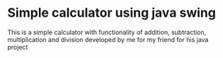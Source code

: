 # Simple calculator using java swing
This is a simple calculator with functionality of addition, subtraction, multiplication and division developed by me for my friend for his java project

